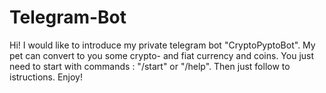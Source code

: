 # Telegram-Bot
Hi! I would like to introduce my private telegram bot "CryptoPyptoBot".
My pet can convert to you some crypto- and fiat currency and coins.
You just need to start with commands : "/start" or "/help". Then just follow to istructions.
Enjoy!
